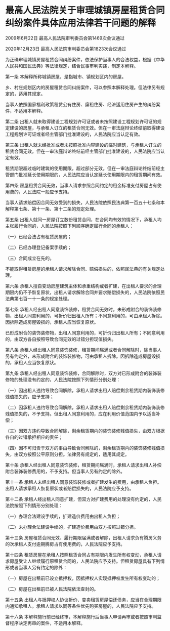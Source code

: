 # 最高人民法院关于审理城镇房屋租赁合同纠纷案件具体应用法律若干问题的解释

2009年6月22日 最高人民法院审判委员会第1469次会议通过

2020年12月23日 最高人民法院审判委员会第1823次会议通过

<!-- INFO END -->

为正确审理城镇房屋租赁合同纠纷案件，依法保护当事人的合法权益，根据《中华人民共和国民法典》等法律规定，结合民事审判实践，制定本解释。

第一条 本解释所称城镇房屋，是指城市、镇规划区内的房屋。

乡、村庄规划区内的房屋租赁合同纠纷案件，可以参照本解释处理。但法律另有规定的，适用其规定。

当事人依照国家福利政策租赁公有住房、廉租住房、经济适用住房产生的纠纷案件，不适用本解释。

第二条 出租人就未取得建设工程规划许可证或者未按照建设工程规划许可证的规定建设的房屋，与承租人订立的租赁合同无效。但在一审法庭辩论终结前取得建设工程规划许可证或者经主管部门批准建设的，人民法院应当认定有效。

第三条 出租人就未经批准或者未按照批准内容建设的临时建筑，与承租人订立的租赁合同无效。但在一审法庭辩论终结前经主管部门批准建设的，人民法院应当认定有效。

租赁期限超过临时建筑的使用期限，超过部分无效。但在一审法庭辩论终结前经主管部门批准延长使用期限的，人民法院应当认定延长使用期限内的租赁期间有效。

第四条 房屋租赁合同无效，当事人请求参照合同约定的租金标准支付房屋占有使用费的，人民法院一般应予支持。

当事人请求赔偿因合同无效受到的损失，人民法院依照民法典第一百五十七条和本解释第七条、第十一条、第十二条的规定处理。

第五条 出租人就同一房屋订立数份租赁合同，在合同均有效的情况下，承租人均主张履行合同的，人民法院按照下列顺序确定履行合同的承租人：

（一）已经合法占有租赁房屋的；

（二）已经办理登记备案手续的；

（三）合同成立在先的。

不能取得租赁房屋的承租人请求解除合同、赔偿损失的，依照民法典的有关规定处理。

第六条 承租人擅自变动房屋建筑主体和承重结构或者扩建，在出租人要求的合理期限内仍不予恢复原状，出租人请求解除合同并要求赔偿损失的，人民法院依照民法典第七百一十一条的规定处理。

第七条 承租人经出租人同意装饰装修，租赁合同无效时，未形成附合的装饰装修物，出租人同意利用的，可折价归出租人所有；不同意利用的，可由承租人拆除。因拆除造成房屋毁损的，承租人应当恢复原状。

已形成附合的装饰装修物，出租人同意利用的，可折价归出租人所有；不同意利用的，由双方各自按照导致合同无效的过错分担现值损失。

第八条 承租人经出租人同意装饰装修，租赁期间届满或者合同解除时，除当事人另有约定外，未形成附合的装饰装修物，可由承租人拆除。因拆除造成房屋毁损的，承租人应当恢复原状。

第九条 承租人经出租人同意装饰装修，合同解除时，双方对已形成附合的装饰装修物的处理没有约定的，人民法院按照下列情形分别处理：

（一）因出租人违约导致合同解除，承租人请求出租人赔偿剩余租赁期内装饰装修残值损失的，应予支持；

（二）因承租人违约导致合同解除，承租人请求出租人赔偿剩余租赁期内装饰装修残值损失的，不予支持。但出租人同意利用的，应在利用价值范围内予以适当补偿；

（三）因双方违约导致合同解除，剩余租赁期内的装饰装修残值损失，由双方根据各自的过错承担相应的责任；

（四）因不可归责于双方的事由导致合同解除的，剩余租赁期内的装饰装修残值损失，由双方按照公平原则分担。法律另有规定的，适用其规定。

第十条 承租人经出租人同意装饰装修，租赁期间届满时，承租人请求出租人补偿附合装饰装修费用的，不予支持。但当事人另有约定的除外。

第十一条 承租人未经出租人同意装饰装修或者扩建发生的费用，由承租人负担。出租人请求承租人恢复原状或者赔偿损失的，人民法院应予支持。

第十二条 承租人经出租人同意扩建，但双方对扩建费用的处理没有约定的，人民法院按照下列情形分别处理：

（一）办理合法建设手续的，扩建造价费用由出租人负担；

（二）未办理合法建设手续的，扩建造价费用由双方按照过错分担。

第十三条 房屋租赁合同无效、履行期限届满或者解除，出租人请求负有腾房义务的次承租人支付逾期腾房占有使用费的，人民法院应予支持。

第十四条 租赁房屋在承租人按照租赁合同占有期限内发生所有权变动，承租人请求房屋受让人继续履行原租赁合同的，人民法院应予支持。但租赁房屋具有下列情形或者当事人另有约定的除外：

（一）房屋在出租前已设立抵押权，因抵押权人实现抵押权发生所有权变动的；

（二）房屋在出租前已被人民法院依法查封的。

第十五条 出租人与抵押权人协议折价、变卖租赁房屋偿还债务，应当在合理期限内通知承租人。承租人请求以同等条件优先购买房屋的，人民法院应予支持。

第十六条 本解释施行前已经终审，本解释施行后当事人申请再审或者按照审判监督程序决定再审的案件，不适用本解释。
